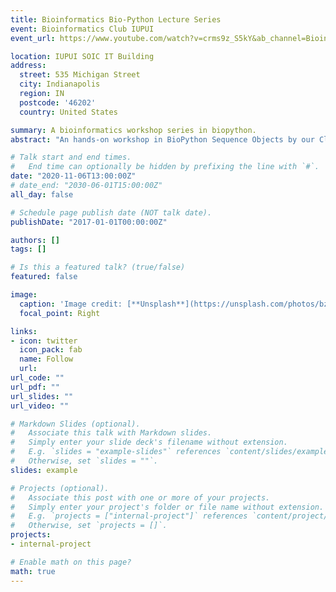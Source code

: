 ```yaml
---
title: Bioinformatics Bio-Python Lecture Series
event: Bioinformatics Club IUPUI
event_url: https://www.youtube.com/watch?v=crms9z_S5kY&ab_channel=BioinformaticsClub_IUPUI

location: IUPUI SOIC IT Building 
address:
  street: 535 Michigan Street
  city: Indianapolis
  region: IN
  postcode: '46202'
  country: United States

summary: A bioinformatics workshop series in biopython.
abstract: "An hands-on workshop in BioPython Sequence Objects by our Club's president, Pradeep on exploring how to get sequences from NCBI via python, analyzing them and moving through the Central Dogma of Biology with those sequences."

# Talk start and end times.
#   End time can optionally be hidden by prefixing the line with `#`.
date: "2020-11-06T13:00:00Z"
# date_end: "2030-06-01T15:00:00Z"
all_day: false

# Schedule page publish date (NOT talk date).
publishDate: "2017-01-01T00:00:00Z"

authors: []
tags: []

# Is this a featured talk? (true/false)
featured: false

image:
  caption: 'Image credit: [**Unsplash**](https://unsplash.com/photos/bzdhc5b3Bxs)'
  focal_point: Right

links:
- icon: twitter
  icon_pack: fab
  name: Follow
  url: 
url_code: ""
url_pdf: ""
url_slides: ""
url_video: ""

# Markdown Slides (optional).
#   Associate this talk with Markdown slides.
#   Simply enter your slide deck's filename without extension.
#   E.g. `slides = "example-slides"` references `content/slides/example-slides.md`.
#   Otherwise, set `slides = ""`.
slides: example

# Projects (optional).
#   Associate this post with one or more of your projects.
#   Simply enter your project's folder or file name without extension.
#   E.g. `projects = ["internal-project"]` references `content/project/deep-learning/index.md`.
#   Otherwise, set `projects = []`.
projects:
- internal-project

# Enable math on this page?
math: true
---
```

